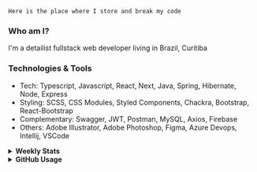 ```
Here is the place where I store and break my code
```
### Who am I?
I'm a detailist fullstack web developer living in Brazil, Curitiba

### Technologies & Tools
- Tech: Typescript, Javascript, React, Next, Java, Spring, Hibernate, Node, Express
- Styling: SCSS, CSS Modules, Styled Components, Chackra, Bootstrap, React-Bootstrap
- Complementary: Swagger, JWT, Postman, MySQL, Axios, Firebase
- Others: Adobe Illustrator, Adobe Photoshop, Figma, Azure Devops, Intellij, VSCode

<details>
  <summary><b> Weekly Stats</b></summary>
<!--START_SECTION:waka-->

```txt
Java             16 hrs 11 mins  ██████████▓░░░░░░░░░░░░░░   42.39 %
TypeScript       9 hrs 36 mins   ██████▒░░░░░░░░░░░░░░░░░░   25.16 %
JavaScript       9 hrs 15 mins   ██████░░░░░░░░░░░░░░░░░░░   24.21 %
HTML             1 hr 51 mins    █▒░░░░░░░░░░░░░░░░░░░░░░░   04.87 %
Other            32 mins         ▒░░░░░░░░░░░░░░░░░░░░░░░░   01.42 %
```

<!--END_SECTION:waka-->
</details>

<details>
  <summary><b> GitHub Usage</b></summary>
  
[![Top Langs](https://github-readme-stats.vercel.app/api/top-langs/?username=gxlpes&&langs_count=9&layout=compact)](https://github.com/anuraghazra/github-readme-stats)

</details>
